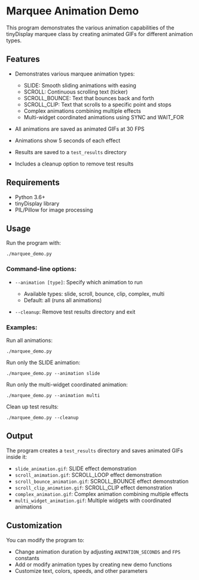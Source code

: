 # Marquee Animation Demo

This program demonstrates the various animation capabilities of the tinyDisplay marquee class by creating animated GIFs for different animation types.

## Features

- Demonstrates various marquee animation types:
  - SLIDE: Smooth sliding animations with easing
  - SCROLL: Continuous scrolling text (ticker)
  - SCROLL_BOUNCE: Text that bounces back and forth
  - SCROLL_CLIP: Text that scrolls to a specific point and stops
  - Complex animations combining multiple effects
  - Multi-widget coordinated animations using SYNC and WAIT_FOR

- All animations are saved as animated GIFs at 30 FPS
- Animations show 5 seconds of each effect
- Results are saved to a `test_results` directory
- Includes a cleanup option to remove test results

## Requirements

- Python 3.6+
- tinyDisplay library
- PIL/Pillow for image processing

## Usage

Run the program with:

```
./marquee_demo.py
```

### Command-line options:

- `--animation [type]`: Specify which animation to run
  - Available types: slide, scroll, bounce, clip, complex, multi
  - Default: all (runs all animations)

- `--cleanup`: Remove test results directory and exit

### Examples:

Run all animations:
```
./marquee_demo.py
```

Run only the SLIDE animation:
```
./marquee_demo.py --animation slide
```

Run only the multi-widget coordinated animation:
```
./marquee_demo.py --animation multi
```

Clean up test results:
```
./marquee_demo.py --cleanup
```

## Output

The program creates a `test_results` directory and saves animated GIFs inside it:

- `slide_animation.gif`: SLIDE effect demonstration
- `scroll_animation.gif`: SCROLL_LOOP effect demonstration
- `scroll_bounce_animation.gif`: SCROLL_BOUNCE effect demonstration
- `scroll_clip_animation.gif`: SCROLL_CLIP effect demonstration
- `complex_animation.gif`: Complex animation combining multiple effects
- `multi_widget_animation.gif`: Multiple widgets with coordinated animations

## Customization

You can modify the program to:

- Change animation duration by adjusting `ANIMATION_SECONDS` and `FPS` constants
- Add or modify animation types by creating new demo functions
- Customize text, colors, speeds, and other parameters 